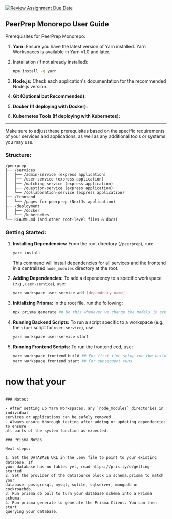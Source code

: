 [![Review Assignment Due Date](https://classroom.github.com/assets/deadline-readme-button-24ddc0f5d75046c5622901739e7c5dd533143b0c8e959d652212380cedb1ea36.svg)](https://classroom.github.com/a/6BOvYMwN)

## PeerPrep Monorepo User Guide

Prerequisites for PeerPrep Monorepo:

1.  **Yarn:** Ensure you have the latest version of Yarn installed. Yarn
    Workspaces is available in Yarn v1.0 and later.
2.  Installation (if not already installed):

    ```bash
    npm install -g yarn
    ```

3.  **Node.js:** Check each application's documentation for the recommended
    Node.js version.
4.  **Git (Optional but Recommended):**
5.  **Docker (If deploying with Docker):**
6.  **Kubernetes Tools (If deploying with Kubernetes):**

---

Make sure to adjust these prerequisites based on the specific requirements of
your services and applications, as well as any additional tools or systems you
may use.

### Structure:

```
/peerprep
├── /services
│   ├── /admin-service (express application)
│   ├── /user-service (express application)
│   ├── /matching-service (express application)
│   ├── /question-service (express application)
│   └── /collaboration-service (express application)
├── /frontend
│   └── /pages for peerprep (NextJs application)
├── /deployment
│   ├── /docker
│   └── /kubernetes
└── README.md (and other root-level files & docs)
```

### Getting Started:

1. **Installing Dependencies:** From the root directory (`/peerprep`), run:

   ```bash
   yarn install
   ```

   This command will install dependencies for all services and the frontend in a
   centralized `node_modules` directory at the root.

2. **Adding Dependencies:** To add a dependency to a specific workspace (e.g.,
   `user-service`), use:

   ```bash
   yarn workspace user-service add [dependency-name]
   ```

3. **Initializing Prisma:** In the root file, run the following:

   ```bash
   npx prisma generate ## Do this whenever we change the models in schema.prisma
   ```

4. **Running Backend Scripts:** To run a script specific to a workspace (e.g.,
   the `start` script for `user-service`), use:

   ```bash
   yarn workspace user-service start
   ```

5. **Running Frontend Scripts:** To run the frontend cod, use:
   ```bash
   yarn workspace frontend build ## For first time setup run the build command
   yarn workspace frontend start ## For subsequent runs
   ```

# now that your

```

### Notes:

- After setting up Yarn Workspaces, any `node_modules` directories in individual
services or applications can be safely removed.
- Always ensure thorough testing after adding or updating dependencies to ensure
all parts of the system function as expected.

### Prisma Notes

Next steps:

1. Set the DATABASE_URL in the .env file to point to your existing database. If
your database has no tables yet, read https://pris.ly/d/getting-started
2. Set the provider of the datasource block in schema.prisma to match your
database: postgresql, mysql, sqlite, sqlserver, mongodb or cockroachdb.
3. Run prisma db pull to turn your database schema into a Prisma schema.
4. Run prisma generate to generate the Prisma Client. You can then start
querying your database.
```
